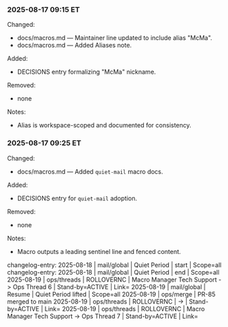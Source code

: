### 2025-08-17 09:15 ET
Changed:
- docs/macros.md — Maintainer line updated to include alias "McMa".
- docs/macros.md — Added Aliases note.

Added:
- DECISIONS entry formalizing "McMa" nickname.

Removed:
- none

Notes:
- Alias is workspace-scoped and documented for consistency.



### 2025-08-17 09:25 ET
Changed:
- docs/macros.md — Added `quiet-mail` macro docs.

Added:
- DECISIONS entry for `quiet-mail` adoption.

Removed:
- none

Notes:
- Macro outputs a leading sentinel line and fenced content.

changelog-entry: 2025-08-18 | mail/global | Quiet Period | start | Scope=all
changelog-entry: 2025-08-18 | mail/global | Quiet Period | end | Scope=all
2025-08-19 | ops/threads | ROLLOVERNC | Macro Manager Tech Support -> Ops Thread 6 | Stand-by=ACTIVE | Link=<paste new-chat link>
2025-08-19 | mail/global | Resume | Quiet Period lifted | Scope=all
2025-08-19 | ops/merge | PR-85 merged to main
2025-08-19 | ops/threads | ROLLOVERNC | <old thread name> -> <new thread name> | Stand-by=ACTIVE | Link=<paste new-chat link>
2025-08-19 | ops/threads | ROLLOVERNC | Macro Manager Tech Support -> Ops Thread 7 | Stand-by=ACTIVE | Link=<paste new-chat link>
